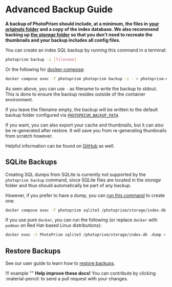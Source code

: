 # Advanced Backup Guide

**A backup of PhotoPrism should include, at a minimum, the files in [your *originals* folder](../docker-compose.md#photoprismoriginals) and a copy of the index database. We also recommend backing up [the *storage* folder](../docker-compose.md#photoprismstorage) so that you don't need to recreate the thumbnails and your backup includes all config files.**

You can create an index SQL backup by running this command in a terminal:

```bash
photoprism backup -i [filename]
```

Or the following for [docker-compose](../docker-compose.md):

```bash
docker compose exec -T photoprism photoprism backup -i - > photoprism-db.sql
```

As seen above, you can use `-` as filename to write the backup to stdout.
This is done to ensure the backup resides outside of the container environment.

If you leave the filename empty, the backup will be written to the default backup folder configured via [`PHOTOPRISM_BACKUP_PATH`](../../config-options/#storage-folders).

If you want, you can also export your cache and thumbnails, but it can also be re-generated after restore.
It will save you from re-generating thumbnails from scratch however.

Helpful information can be found on [GitHub](https://github.com/photoprism/photoprism/discussions/772) as well.

## SQLite Backups

Creating SQL dumps from SQLite is currently not supported by the `photoprism backup` command, since SQLite files are located in the *storage* folder and thus should automatically be part of any backup.

However, if you prefer to have a dump, you can [run this command](../docker-compose.md#command-line-interface) to create one:

```bash
docker compose exec -T photoprism sqlite3 /photoprism/storage/index.db .dump > photoprism-db.sql
```

If you use pure `docker`, you can run the following (or replace `docker` with `podman` on Red Hat-based Linux distributions):

```bash
docker exec -t PhotoPrism sqlite3 /photoprism/storage/index.db .dump > photoprism-db.sql
```

## Restore Backups

See our user guide to learn how to [restore backups](../../user-guide/backups/restore.md).

!!! example ""
    **Help improve these docs!** You can contribute by clicking :material-pencil: to send a pull request with your changes.

